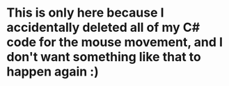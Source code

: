 <h1>This is only here because I accidentally deleted all of my C# code for the mouse movement, and I don't want something like that to happen again :)</h1>
